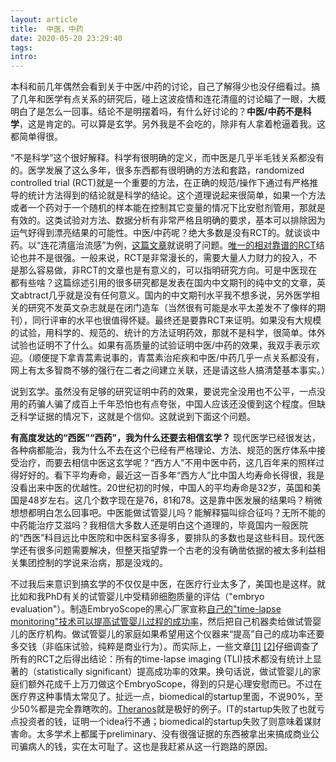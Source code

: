 ```yaml
---
layout: article
title:  中医，中药
date: 2020-05-20 23:29:40
tags:
intro: 
---
```

本科和前几年偶然会看到关于中医/中药的讨论，自己了解得少也没仔细看过。搞了几年和医学有点关系的研究后，碰上这波疫情和连花清瘟的讨论瞄了一眼，大概明白了是怎么一回事。结论不是明摆着吗，有什么好讨论的？**中医/中药不是科学**，这是肯定的。可以算是玄学。另外我是不会吃的，除非有人拿着枪逼着我。这都简单得很。

“不是科学”这个很好解释。科学有很明确的定义，而中医是几乎半毛钱关系都没有的。医学发展了这么多年，很多东西都有很明确的方法和套路，randomized controlled trial (RCT)就是一个重要的方法，在正确的规范/操作下通过有严格推导的统计方法得到的结论就是科学的结论。这个道理说起来很简单，如果一个方法或者一个药对于一个随机的样本能在控制其它变量的情况下比安慰剂管用，那就是有效的。这类试验对方法、数据分析有非常严格且明确的要求，基本可以排除因为运气好得到漂亮结果的可能性。中医/中药呢？绝大多数是没有RCT的。就谈谈中药。以“连花清瘟治流感”为例，[这篇文章](http://www.wcjm.org/article/10.7507/1672-2531.20120218)就说明了问题。[唯一的相对靠谱的RCT](https://insights.ovid.com/pubmed?pmid=22040504)结论也并不是很强。一般来说，RCT是非常漫长的，需要大量人力财力的投入，不是那么容易做，非RCT的文章也是有意义的，可以指明研究方向。可是中医现在都有些啥？这篇综述引用的很多研究都是发表在国内中文期刊的纯中文的文章，英文abtract几乎就是没有任何意义。国内的中文期刊水平我不想多说，另外医学相关的研究不发英文杂志就是在闭门造车（当然很有可能是水平太差发不了像样的期刊），同行评审的水平也很值得怀疑。最终还是要靠RCT来证明。如果没有大规模的试验，用科学的、规范的、统计的方法证明药效，那就不是科学，很简单。体外试验也证明不了什么。如果有高质量的试验证明中医/中药的效果，我双手表示欢迎。（顺便提下拿青蒿素说事的，青蒿素治疟疾和中医/中药几乎一点关系都没有，网上有太多智商不够的强行在二者之间建立关联，还是请这些人搞清楚基本事实。）

说到玄学。虽然没有足够的研究证明中药的效果，要说完全没用也不公平，一点没用的药骗人骗了成百上千年恐怕也有点夸张，中国人应该还没傻到这个程度。但缺乏科学证据的情况下，这就是个信仰。这就说到下面这个问题。

**有高度发达的“西医”“西药”，我为什么还要去相信玄学？** 现代医学已经很发达，各种病都能治，我为什么不去在这个已经有严格理论、方法、规范的医疗体系中接受治疗，而要去相信中医这玄学呢？“西方人”不用中医中药，这几百年来的照样过得好好的。看下平均寿命，最近这一百多年“西方人”比中国人均寿命长得很，我是没看出来中医的优越性。20世纪初的时候，中国人的平均寿命是32岁，英国和美国是48岁左右。这几个数字现在是76，81和78。这是靠中医发展的结果吗？稍微想想都明白怎么回事吧。中医能做试管婴儿吗？能解释猫叫综合征吗？无所不能的中药能治疗艾滋吗？我相信大多数人还是明白这个道理的，毕竟国内一般医院的“西医”科目远比中医院和中医科室多得多，要排队的多数也是这些科目。现代医学还有很多问题需要解决，但整天指望靠一个古老的没有确凿依据的被太多利益相关集团控制的学说来治病，那是没戏的。

不过我后来意识到搞玄学的不仅仅是中医，在医疗行业太多了，美国也是这样。就比如和我PhD有关的试管婴儿中受精卵细胞质量的评估（"embryo evaluation"）。制造EmbryoScope的黑心厂家宣称[自己的"time-lapse monitoring"技术可以提高试管婴儿过程的成功率](https://www.vitrolife.com/products/time-lapse-systems/embryoscope-time-lapse-system/)，然后把自己机器卖给做试管婴儿的医疗机构。做试管婴儿的家庭如果希望用这个仪器来“提高”自己的成功率还要多交钱（非临床试验，纯粹是商业行为）。而实际上，一些文章[\[1\]](https://link.springer.com/article/10.1007/s10815-015-0510-6) [\[2\]](https://journals.plos.org/plosone/article?id=10.1371/journal.pone.0178720)仔细调查了所有的RCT之后得出结论：所有的time-lapse imaging (TLI)技术都没有统计上显著的（statistically significant）提高成功率的效果。换句话说，做试管婴儿的家庭们额外花成千上万刀做这个EmbryoScope，得到的只是心理安慰而已。不过在医疗界这种事情太常见了。扯远一点，biomedical的startup里面，不说90%，至少50%都是完全靠瞎吹的。[Theranos](https://en.wikipedia.org/wiki/Theranos)就是极好的例子。IT的startup失败了也就亏点投资者的钱，证明一个idea行不通；biomedical的startup失败了则意味着谋财害命。太多学术上都属于preliminary、没有很强证据的东西被拿出来搞成商业公司骗病人的钱，实在太可耻了。这也是我赶紧从这一行跑路的原因。